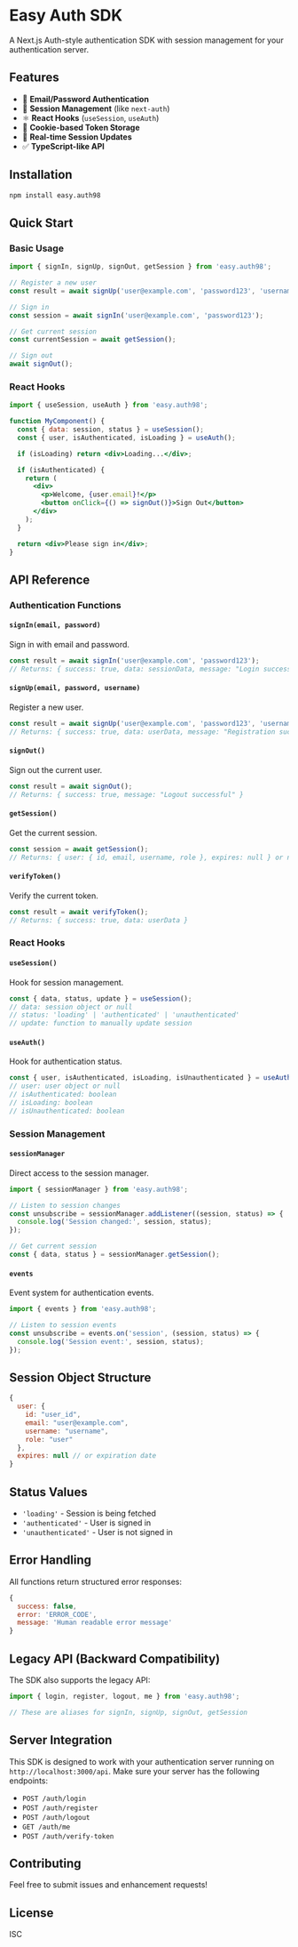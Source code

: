 # Easy Auth SDK

A Next.js Auth-style authentication SDK with session management for your authentication server.

## Features

- 🔐 **Email/Password Authentication**
- 🎯 **Session Management** (like `next-auth`)
- ⚛️ **React Hooks** (`useSession`, `useAuth`)
- 🍪 **Cookie-based Token Storage**
- 🔄 **Real-time Session Updates**
- ✅ **TypeScript-like API**

## Installation

```bash
npm install easy.auth98
```

## Quick Start

### Basic Usage

```javascript
import { signIn, signUp, signOut, getSession } from 'easy.auth98';

// Register a new user
const result = await signUp('user@example.com', 'password123', 'username');

// Sign in
const session = await signIn('user@example.com', 'password123');

// Get current session
const currentSession = await getSession();

// Sign out
await signOut();
```

### React Hooks

```jsx
import { useSession, useAuth } from 'easy.auth98';

function MyComponent() {
  const { data: session, status } = useSession();
  const { user, isAuthenticated, isLoading } = useAuth();

  if (isLoading) return <div>Loading...</div>;

  if (isAuthenticated) {
    return (
      <div>
        <p>Welcome, {user.email}!</p>
        <button onClick={() => signOut()}>Sign Out</button>
      </div>
    );
  }

  return <div>Please sign in</div>;
}
```

## API Reference

### Authentication Functions

#### `signIn(email, password)`
Sign in with email and password.

```javascript
const result = await signIn('user@example.com', 'password123');
// Returns: { success: true, data: sessionData, message: "Login successful" }
```

#### `signUp(email, password, username)`
Register a new user.

```javascript
const result = await signUp('user@example.com', 'password123', 'username');
// Returns: { success: true, data: userData, message: "Registration successful" }
```

#### `signOut()`
Sign out the current user.

```javascript
const result = await signOut();
// Returns: { success: true, message: "Logout successful" }
```

#### `getSession()`
Get the current session.

```javascript
const session = await getSession();
// Returns: { user: { id, email, username, role }, expires: null } or null
```

#### `verifyToken()`
Verify the current token.

```javascript
const result = await verifyToken();
// Returns: { success: true, data: userData }
```

### React Hooks

#### `useSession()`
Hook for session management.

```javascript
const { data, status, update } = useSession();
// data: session object or null
// status: 'loading' | 'authenticated' | 'unauthenticated'
// update: function to manually update session
```

#### `useAuth()`
Hook for authentication status.

```javascript
const { user, isAuthenticated, isLoading, isUnauthenticated } = useAuth();
// user: user object or null
// isAuthenticated: boolean
// isLoading: boolean
// isUnauthenticated: boolean
```

### Session Management

#### `sessionManager`
Direct access to the session manager.

```javascript
import { sessionManager } from 'easy.auth98';

// Listen to session changes
const unsubscribe = sessionManager.addListener((session, status) => {
  console.log('Session changed:', session, status);
});

// Get current session
const { data, status } = sessionManager.getSession();
```

#### `events`
Event system for authentication events.

```javascript
import { events } from 'easy.auth98';

// Listen to session events
const unsubscribe = events.on('session', (session, status) => {
  console.log('Session event:', session, status);
});
```

## Session Object Structure

```javascript
{
  user: {
    id: "user_id",
    email: "user@example.com",
    username: "username",
    role: "user"
  },
  expires: null // or expiration date
}
```

## Status Values

- `'loading'` - Session is being fetched
- `'authenticated'` - User is signed in
- `'unauthenticated'` - User is not signed in

## Error Handling

All functions return structured error responses:

```javascript
{
  success: false,
  error: 'ERROR_CODE',
  message: 'Human readable error message'
}
```

## Legacy API (Backward Compatibility)

The SDK also supports the legacy API:

```javascript
import { login, register, logout, me } from 'easy.auth98';

// These are aliases for signIn, signUp, signOut, getSession
```

## Server Integration

This SDK is designed to work with your authentication server running on `http://localhost:3000/api`. Make sure your server has the following endpoints:

- `POST /auth/login`
- `POST /auth/register`
- `POST /auth/logout`
- `GET /auth/me`
- `POST /auth/verify-token`

## Contributing

Feel free to submit issues and enhancement requests!

## License

ISC
